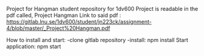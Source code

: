 Project for Hangman
 student repository for 1dv600
 Project is readable in the pdf called, Project Hangman
Link to said pdf : https://gitlab.lnu.se/1dv600/student/jn223ck/assignment-4/blob/master/_Project%20Hangman.pdf


How to install and start:
-clone gitlab repository
-install: npm install
Start application: npm start

